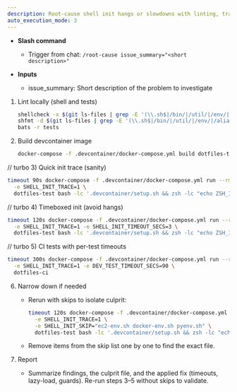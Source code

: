 ```yaml
---
description: Root-cause shell init hangs or slowdowns with linting, tracing, and timeouts
auto_execution_mode: 3
---
```


- __Slash command__
  - Trigger from chat: `/root-cause issue_summary="<short description>"`

- __Inputs__
  - issue_summary: Short description of the problem to investigate

1) Lint locally (shell and tests)
   ```bash
   shellcheck -x $(git ls-files | grep -E '(\\.sh$|/bin/|/util/|/env/|/aliases/)')
   shfmt -d $(git ls-files | grep -E '(\\.sh$|/bin/|/util/|/env/|/aliases/)')
   bats -r tests
   ```

2) Build devcontainer image
   ```bash
   docker-compose -f .devcontainer/docker-compose.yml build dotfiles-test
   ```

// turbo
3) Quick init trace (sanity)
   ```bash
   timeout 90s docker-compose -f .devcontainer/docker-compose.yml run --rm \
     -e SHELL_INIT_TRACE=1 \
     dotfiles-test bash -lc '.devcontainer/setup.sh && zsh -lc "echo ZSH_INIT_DONE"'
   ```

// turbo
4) Timeboxed init (avoid hangs)
   ```bash
   timeout 120s docker-compose -f .devcontainer/docker-compose.yml run --rm \
     -e SHELL_INIT_TRACE=1 -e SHELL_INIT_TIMEOUT_SECS=3 \
     dotfiles-test bash -lc '.devcontainer/setup.sh && zsh -lc "echo ZSH_INIT_DONE"'
   ```

// turbo
5) CI tests with per-test timeouts
   ```bash
   timeout 300s docker-compose -f .devcontainer/docker-compose.yml run --rm \
     -e SHELL_INIT_TRACE=1 -e DEV_TEST_TIMEOUT_SECS=90 \
     dotfiles-ci
   ```

6) Narrow down if needed
   - Rerun with skips to isolate culprit:
     ```bash
     timeout 120s docker-compose -f .devcontainer/docker-compose.yml run --rm \
       -e SHELL_INIT_TRACE=1 \
       -e SHELL_INIT_SKIP="ec2-env.sh docker-env.sh pyenv.sh" \
       dotfiles-test bash -lc '.devcontainer/setup.sh && zsh -lc "echo ZSH_INIT_DONE"'
     ```
   - Remove items from the skip list one by one to find the exact file.

7) Report
   - Summarize findings, the culprit file, and the applied fix (timeouts, lazy-load, guards). Re-run steps 3–5 without skips to validate.
